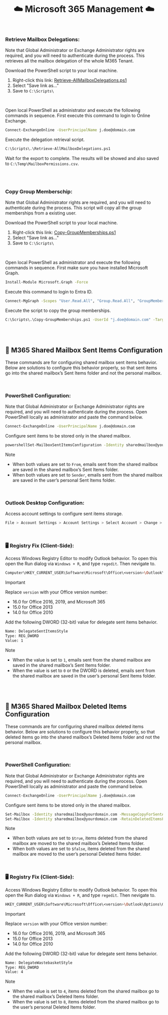 <div align="center">
 
# ☁️ Microsoft 365 Management ☁️

<br/>
</div>

### Retrieve Mailbox Delegations:
Note that Global Administrator or Exchange Administrator rights are required, and you will need to authenticate during the process. This retrieves all the mailbox delegation of the whole M365 Tenant.

Download the PowerShell script to your local machine.
1. Right-click this link: [Retrieve-AllMailboxDelegations.ps1](https://raw.githubusercontent.com/ArnoRaijmakers/WinSystemTools/M365Management/Retrieve-AllMailboxDelegations.ps1)
2. Select "Save link as..."
3. Save to `C:\Scripts\`

<br>

Open local PowerShell as administrator and execute the following commands in sequence. First execute this command to login to Online Exchange.
```bash
Connect-ExchangeOnline -UserPrincipalName j.doe@domain.com
```

Execute the delegation retrieval script.
```bash
C:\Scripts\.\Retrieve-AllMailboxDelegations.ps1
```

Wait for the export to complete. The results will be showed and also saved to `C:\Temp\MailboxPermissions.csv`.

<br>
<br>

### Copy Group Memberschip:
Note that Global Administrator rights are required, and you will need to authenticate during the process. This script will copy all the group memberships from a existing user.

Download the PowerShell script to your local machine.
1. Right-click this link: [Copy-GroupMemberships.ps1](https://raw.githubusercontent.com/ArnoRaijmakers/WinSystemTools/M365Management/Copy-GroupMemberships.ps1)
2. Select "Save link as..."
3. Save to `C:\Scripts\`

<br>

Open local PowerShell as administrator and execute the following commands in sequence. First make sure you have installed Microsoft Graph.
```bash
Install-Module Microsoft.Graph -Force
```

Execute this command to login to Entra ID.
```bash
Connect-MgGraph -Scopes "User.Read.All", "Group.Read.All", "GroupMember.ReadWrite.All" -NoWelcome
```

Execute the script to copy the group memberships.
```bash
C:\Scripts\.\Copy-GroupMemberships.ps1 -UserId "j.doe@domain.com" -TargetUserId "a.smith@domain.com"
```

<br>
<br>

## 📮 M365 Shared Mailbox Sent Items Configuration
These commands are for configuring shared mailbox sent items behavior. Below are solutions to configure this behavior properly, so that sent items go into the shared mailbox’s Sent Items folder and not the personal mailbox.

<br>

### PowerShell Configuration:
Note that Global Administrator or Exchange Administrator rights are required, and you will need to authenticate during the process.
Open PowerShell locally as administrator and paste the command below.
```bash
Connect-ExchangeOnline -UserPrincipalName j.doe@domain.com
```

Configure sent items to be stored only in the shared mailbox.
```bash
powershellSet-MailboxSentItemsConfiguration -Identity sharedmailbox@yourdomain.com -SendAsItemsCopiedTo From -SendOnBehalfOfItemsCopiedTo From
```
> [!NOTE]
> - When both values are set to `From`, emails sent from the shared mailbox are saved in the shared mailbox’s Sent Items folder.
> - When both values are set to `Sender`, emails sent from the shared mailbox are saved in the user’s personal Sent Items folder.

<br>

### Outlook Desktop Configuration:
Access account settings to configure sent items storage.
```bash
File > Account Settings > Account Settings > Select Account > Change > More Settings > Advanced
```

<br>

### 🖥️ Registry Fix (Client-Side):
Access Windows Registry Editor to modify Outlook behavior. To open this open the Run dialog via `Windows + R`, and type `regedit`.
Then nevigate to.
```bash
Computer\HKEY_CURRENT_USER\Software\Microsoft\Office\<version>\Outlook\Preferences
```

> [!IMPORTANT]
> Replace `version` with your Office version number:
> - 16.0 for Office 2016, 2019, and Microsoft 365
> - 15.0 for Office 2013
> - 14.0 for Office 2010

Add the following DWORD (32-bit) value for delegate sent items behavior.
```bash
Name: DelegateSentItemsStyle
Type: REG_DWORD  
Value: 1
```

> [!NOTE]
> - When the value is set to `1`, emails sent from the shared mailbox are saved in the shared mailbox’s Sent Items folder.
> - When the value is set to `0` or the DWORD is deleted, emails sent from the shared mailbox are saved in the user’s personal Sent Items folder.

<br>
<br>

## 📮 M365 Shared Mailbox Deleted Items Configuration
These commands are for configuring shared mailbox deleted items behavior. Below are solutions to configure this behavior properly, so that deleted items go into the shared mailbox’s Deleted Items folder and not the personal mailbox.

<br>

### PowerShell Configuration:
Note that Global Administrator or Exchange Administrator rights are required, and you will need to authenticate during the process.
Open PowerShell locally as administrator and paste the command below.
```bash
Connect-ExchangeOnline -UserPrincipalName j.doe@domain.com
```

Configure sent items to be stored only in the shared mailbox.
```bash
Set-Mailbox -Identity sharedmailbox@yourdomain.com -MessageCopyForSentAsEnabled $true -MessageCopyForSendOnBehalfEnabled $true
Set-Mailbox -Identity sharedmailbox@yourdomain.com -RetainDeletedItemsFor 30
```
> [!NOTE]
> - When both values are set to `$true`, items deleted from the shared mailbox are moved to the shared mailbox’s Deleted Items folder.
> - When both values are set to `$false`, items deleted from the shared mailbox are moved to the user’s personal Deleted Items folder.

<br>

### 🖥️ Registry Fix (Client-Side):
Access Windows Registry Editor to modify Outlook behavior. To open this open the Run dialog via `Windows + R`, and type `regedit`.
Then nevigate to.

```bash
HKEY_CURRENT_USER\Software\Microsoft\Office\<version>\Outlook\Options\General
```

> [!IMPORTANT]
> Replace `version` with your Office version number:
> - 16.0 for Office 2016, 2019, and Microsoft 365
> - 15.0 for Office 2013
> - 14.0 for Office 2010

Add the following DWORD (32-bit) value for delegate sent items behavior.
```bash
Name: DelegateWastebasketStyle
Type: REG_DWORD
Value: 4
```

> [!NOTE]
> - When the value is set to `4`, items deleted from the shared mailbox go to the shared mailbox’s Deleted Items folder.
> - When the value is set to `8`, items deleted from the shared mailbox go to the user’s personal Deleted Items folder.
